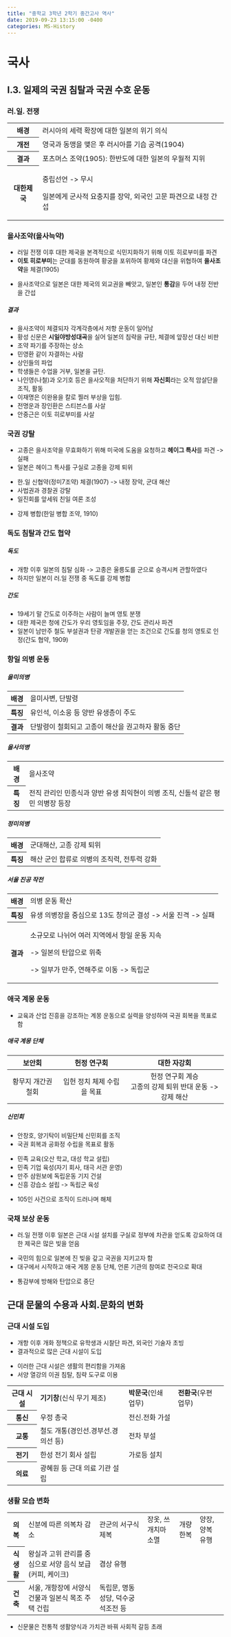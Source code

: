 ```yaml
---
title: "중학교 3학년 2학기 중간고사 역사"
date: 2019-09-23 13:15:00 -0400
categories: MS-History
---
```

국사
===
## I.3. 일제의 국권 침탈과 국권 수호 운동
### 러.일. 전쟁

<table>
  <tr>
    <th>
        배경
    </th>
    <td>
        러시아의 세력 확장에 대한 일본의 위기 의식
    </td>
  </tr>
  <tr>
    <th>
        개전
    </th>
    <td>영국과 동맹을 맺은 후 러시아를 기습 공격(1904)</td>
  
  </tr>
  <tr>
    <th>
    결과
    </th>
    <td>포츠머스 조약(1905): 한반도에 대한 일본의 우월적 지위</td>
  </tr>
  <tr>
    <th>
    대한제국
    </th>
    <td><p>중립선언 -> 무시</p><p>일본에게 군사적 요충지를 장악, 외국인 고문 파견으로 내정 간섭</p>
    </td>
  </tr>
</table>


### 을사조약(을사늑약)
* 러일 전쟁 이후 대한 제국을 본격적으로 식민지화하기 위해 이토 히로부미를 파견
* **이토 히로부미**는 군대를 동원하여 황궁을 포위하여 황제와 대신을 위협하여 **을사조약**을 체결(1905)

- 을사조약으로 일본은 대한 제국의 외교권을 빼앗고, 일본인 **통감**을 두어 내정 전반을 간섭
##### 결과
* 을사조약이 체결되자 각계각층에서 저항 운동이 일어남
* 황성 신문은 **시일야방성대곡**을 실어 일본의 침략을 규탄, 체결에 앞장선 대신 비판
* 조약 파기를 주장하는 상소
* 민영환 같이 자결하는 사람
* 상인들의 파업
* 학생들은 수업을 거부, 일본을 규탄.
* 나인영(나철)과 오기호 등은 을사오적을 처단하기 위해 **자신회**라는 오적 암살단을 조직, 활동
* 이재명은 이완용을 칼로 찔러 부상을 입힘.
* 전명운과 장인환은 스티븐스를 사살
* 안중근은 이토 히로부미를 사살

### 국권 강탈
* 고종은 을사조약을 무효화하기 위해 미국에 도움을 요청하고 **헤이그 특사**를 파견 -> 실패
* 일본은 헤이그 특사를 구실로 고종을 강제 퇴위

- 한.일 신협약(정미7조약) 체결(1907) -> 내정 장악, 군대 해산
- 사법권과  경찰권 강탈
- 일진회를 앞세워 친일 여론 조성

+ 강제 병합(한일 병합 조약, 1910)

### 독도 침탈과 간도 협약
##### 독도
* 개항 이후 일본의 침탈 심화 -> 고종은 울릉도를 군으로 승격시켜 관할하였다
* 하지만 일본이 러.일 전쟁 중 독도를 강제 병합
##### 간도
* 19세기 말 간도로 이주하는 사람이 늘며 영토 분쟁
* 대한 제국은 청에 간도가 우리 영토임을 주장, 간도 관리사 파견
* 일본이 남만주 철도 부설권과 탄광 개발권을 얻는 조건으로 간도를 청의 영토로 인정(간도 협약, 1909)

### 항일 의병 운동
##### 을미의병

<table>
    <tr>
        <th>배경</th>
        <td>을미사변, 단발령</td>
    </tr>
    <tr>
        <th>특징</th>
        <td>유인석, 이소웅 등 양반 유생층이 주도</td>
    </tr>
    <tr>
        <th>결과</th>
        <td>단발령이 철회되고 고종이 해산을 권고하자 활동 중단</td>
    </tr>
</table>

##### 을사의병
<table>
    <tr>
        <th>배경</th>
        <td>을사조약</td>
    </tr>
    <tr>
        <th>특징</th>
        <td>전직 관리인 민종식과 양반 유생 최익현이 의병 조직, 신돌석 같은 평민 의병장 등장</td>
    </tr>
</table>

##### 정미의병
<table>
    <tr>
        <th>배경</th>
        <td>군대해산, 고종 강제 퇴위</td>
    </tr>
    <tr>
        <th>특징</th>
        <td>해산 군인 합류로 의병의 조직력, 전투력 강화</td>
    </tr>
</table>

##### 서울 진공 작전
<table>
    <tr>
        <th>배경</th>
        <td>의병 운동 확산</td>
    </tr>
    <tr>
        <th>특징</th>
        <td>유생 의병장을 중심으로 13도 창의군 결성 -> 서울 진격 -> 실패</td>
    </tr>
    <tr>
        <th>결과</th>
        <td><p>소규모로 나뉘어 여러 지역에서 항일 운동 지속</p>
        <p>-> 일본의 탄압으로 위축</p>
        <p>-> 일부가 만주, 연해주로 이동 -> 독립군</p>
        </td>
    </tr>
</table>

### 애국 계몽 운동
* 교육과 산업 진흥을 강조하는 계몽 운동으로 실력을 양성하여 국권 회복을 목표로 함
##### 애국 계몽 단체

| 보안회 | 헌정 연구회 | 대한 자강회 |
|:---:|:---:|:---:|
| 황무지 개간권 철회 | 입헌 정치 체제 수립을 목표 | 헌정 연구회 계승<br/>고종의 강제 퇴위 반대 운동 -> 강제 해산 |

##### 신민회
* 안창호, 양기탁이 비밀단체 신민회를 조직
* 국권 회복과 공화정 수립을 목표로 활동
+ 민족 교육(오산 학교, 대성 학교 설립)
+ 민족 기업 육성(자기 회사, 태극 서관 운영)
+ 만주 삼원보에 독립운동 기지 건설
+ 신흥 강습소 설립 -> 독립군 육성
- 105인 사건으로 조직이 드러나며 해체

### 국채 보상 운동
* 러.일 전쟁 이후 일본은 근대 시설 설치를 구실로 정부에 차관을 얻도록 강요하여 대한 제국은 많은 빚을 얻음
+ 국민의 힘으로 일본에 진 빚을 갚고 국권을 지키고자 함
+ 대구에서 시작하고 애국 게몽 운동 단체, 언론 기관의 참여로 전국으로 확대
- 통감부에 방해와 탄압으로 중단

## 근대 문물의 수용과 사회.문화의 변화
### 근대 시설 도입
* 개항 이후 개화 정책으로 유학생과 시찰단 파견, 외국인 기술자 초빙
* 결과적으로 많은 근대 시설이 도입
+ 이러한 근대 시설은 생활의 편리함을 가져옴
+ 서양 열강의 이권 침탈, 침략 도구로 이용

<table>
    <tr>
        <th>근대 시설</th>
        <td><strong>기기창</strong>(신식 무기 제조)</td>
        <td><strong>박문국</strong>(인쇄 업무)</td>
        <td><strong>전환국</strong>(우편 업무)</td>
    </tr>
    <tr>
        <th>통신</th>
        <td>우정 총국</td>
        <td>전신.전화 가설</td>
    </tr>
    <tr>
        <th>교통</th>
        <td>철도 개통(경인선.경부선.경의선 등)</td>
        <td>전차 부설</td>
    </tr>
    <tr>
        <th>전기</th>
        <td>한성 전기 회사 설립</td>
        <td>가로등 설치</td>
    </tr>
    <tr><th>의료</th>
    <td>광혜원 등 근대 의료 기관 설립</td>
    </tr>
</table>

### 생활 모습 변화
<table>
    <tr>
        <th>의복</th>
        <td>신분에 따른 의복차 감소</td>
        <td>관군의 서구식 제복</td>
        <td>장옷, 쓰개치마 소멸</td>
        <td>개량 한복</td>
        <td>양장, 양복 유행</td>
    </tr>
    <tr>
        <th>
            식생활
        </th>
        <td>왕실과 고위 관리를 중심으로 서양 음식 보급(커피, 케이크)</td>
        <td>겸상 유행</td>
    </tr>
    <tr>
        <th>
        건축
        </th>
        <td>서울, 개항장에 서양식 건물과 일본식 목조 주택 건립</td>
        <td>독립문, 명동 성당, 덕수궁 석조전 등</td>
    </tr>

</table>

* 신문물은 전통적 생활양식과 가치관 바꿔 사회적 갈등 초래
